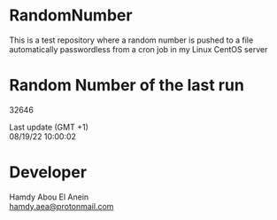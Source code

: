 # RandomNumber    
This is a test repository where a random number is pushed to a file automatically passwordless from a cron job in my Linux CentOS server    
# Random Number of the last run   
32646
      
Last update (GMT +1)    
08/19/22 10:00:02
# Developer    
Hamdy Abou El Anein   
hamdy.aea@protonmail.com

